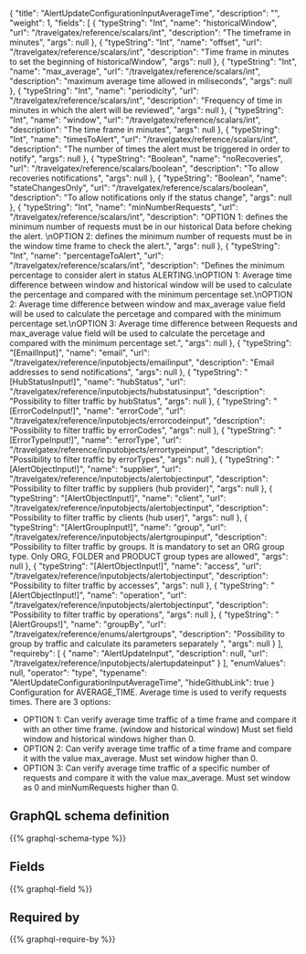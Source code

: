 {
  "title": "AlertUpdateConfigurationInputAverageTime",
  "description": "",
  "weight": 1,
  "fields": [
    {
      "typeString": "Int",
      "name": "historicalWindow",
      "url": "/travelgatex/reference/scalars/int",
      "description": "The timeframe in minutes",
      "args": null
    },
    {
      "typeString": "Int",
      "name": "offset",
      "url": "/travelgatex/reference/scalars/int",
      "description": "Time frame in minutes to set the beginning of historicalWindow",
      "args": null
    },
    {
      "typeString": "Int",
      "name": "max_average",
      "url": "/travelgatex/reference/scalars/int",
      "description": "maximum average time allowed in miliseconds",
      "args": null
    },
    {
      "typeString": "Int",
      "name": "periodicity",
      "url": "/travelgatex/reference/scalars/int",
      "description": "Frequency of time in minutes in which the alert will be reviewed",
      "args": null
    },
    {
      "typeString": "Int",
      "name": "window",
      "url": "/travelgatex/reference/scalars/int",
      "description": "The time frame in minutes",
      "args": null
    },
    {
      "typeString": "Int",
      "name": "timesToAlert",
      "url": "/travelgatex/reference/scalars/int",
      "description": "The number of times the alert must be triggered in order to notify",
      "args": null
    },
    {
      "typeString": "Boolean",
      "name": "noRecoveries",
      "url": "/travelgatex/reference/scalars/boolean",
      "description": "To allow recoveries notifications",
      "args": null
    },
    {
      "typeString": "Boolean",
      "name": "stateChangesOnly",
      "url": "/travelgatex/reference/scalars/boolean",
      "description": "To allow notifications only if the status change",
      "args": null
    },
    {
      "typeString": "Int",
      "name": "minNumberRequests",
      "url": "/travelgatex/reference/scalars/int",
      "description": "OPTION 1: defines the minimum number of requests must be in our historical Data before cheking the alert. \nOPTION 2: defines the minimum number of requests must be in the window time frame to check the alert.",
      "args": null
    },
    {
      "typeString": "Int",
      "name": "percentageToAlert",
      "url": "/travelgatex/reference/scalars/int",
      "description": "Defines the minimum percentage to consider alert in status ALERTING.\nOPTION 1: Average time difference between window and historical window will be used to calculate the percentage and compared with the minimum percentage set.\nOPTION 2: Average time difference between window and max_average value field will be used to calculate the percetage and compared with the minimum percentage set.\nOPTION 3: Average time difference between Requests and max_average value field will be used to calculate the percetage and compared with the minimum percentage set.",
      "args": null
    },
    {
      "typeString": "[EmailInput]",
      "name": "email",
      "url": "/travelgatex/reference/inputobjects/emailinput",
      "description": "Email addresses to send notifications",
      "args": null
    },
    {
      "typeString": "[HubStatusInput!]",
      "name": "hubStatus",
      "url": "/travelgatex/reference/inputobjects/hubstatusinput",
      "description": "Possibility to filter traffic by hubStatus",
      "args": null
    },
    {
      "typeString": "[ErrorCodeInput!]",
      "name": "errorCode",
      "url": "/travelgatex/reference/inputobjects/errorcodeinput",
      "description": "Possibility to filter traffic by errorCodes",
      "args": null
    },
    {
      "typeString": "[ErrorTypeInput!]",
      "name": "errorType",
      "url": "/travelgatex/reference/inputobjects/errortypeinput",
      "description": "Possibility to filter traffic by errorTypes",
      "args": null
    },
    {
      "typeString": "[AlertObjectInput!]",
      "name": "supplier",
      "url": "/travelgatex/reference/inputobjects/alertobjectinput",
      "description": "Possibility to filter traffic by suppliers (hub provider)",
      "args": null
    },
    {
      "typeString": "[AlertObjectInput!]",
      "name": "client",
      "url": "/travelgatex/reference/inputobjects/alertobjectinput",
      "description": "Possibility to filter traffic by clients (hub user)",
      "args": null
    },
    {
      "typeString": "[AlertGroupInput!]",
      "name": "group",
      "url": "/travelgatex/reference/inputobjects/alertgroupinput",
      "description": "Possibility to filter traffic by groups. It is mandatory to set an ORG group type. Only ORG, FOLDER and PRODUCT group types are allowed",
      "args": null
    },
    {
      "typeString": "[AlertObjectInput!]",
      "name": "access",
      "url": "/travelgatex/reference/inputobjects/alertobjectinput",
      "description": "Possibility to filter traffic by accesses",
      "args": null
    },
    {
      "typeString": "[AlertObjectInput!]",
      "name": "operation",
      "url": "/travelgatex/reference/inputobjects/alertobjectinput",
      "description": "Possibility to filter traffic by operations",
      "args": null
    },
    {
      "typeString": "[AlertGroups!]",
      "name": "groupBy",
      "url": "/travelgatex/reference/enums/alertgroups",
      "description": "Possibility to group by traffic and calculate its parameters separately ",
      "args": null
    }
  ],
  "requireby": [
    {
      "name": "AlertUpdateInput",
      "description": null,
      "url": "/travelgatex/reference/inputobjects/alertupdateinput"
    }
  ],
  "enumValues": null,
  "operator": "type",
  "typename": "AlertUpdateConfigurationInputAverageTime",
  "hideGithubLink": true
}
Configuration for AVERAGE_TIME. 
Average time is used to verify requests times.
There are 3 options:
- OPTION 1: Can verify average time traffic of a time frame and compare it with an other time frame. (window and historical window) Must set field window and historical windows higher than 0.
- OPTION 2: Can verify average time traffic of a time frame and compare it with the value max_average. Must set window higher than 0.
- OPTION 3: Can verify average time traffic of a specific number of requests and compare it with the value max_average. Must set window as 0 and minNumRequests higher than 0.
## GraphQL schema definition

{{% graphql-schema-type %}}

## Fields

{{% graphql-field %}}

## Required by

{{% graphql-require-by %}}
